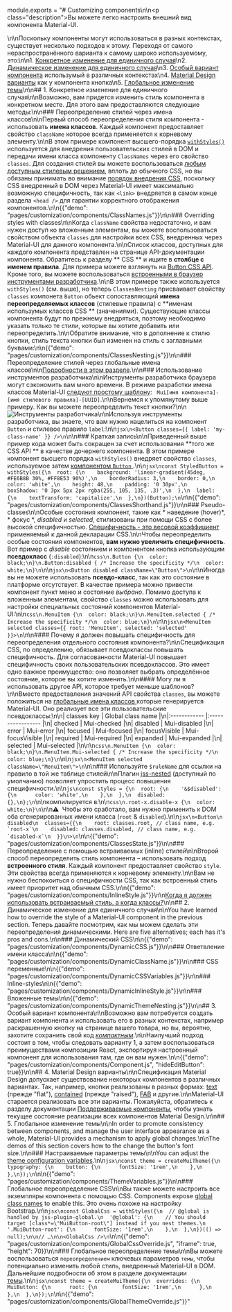 module.exports = "# Customizing components\n\n<p class=\"description\">Вы можете легко настроить внешний вид компонента Material-UI.</p>\n\nПоскольку компоненты могут использоваться в разных контекстах, существует несколько подходов к этому. Переходя от самого нераспространённого варианта к самому широко используемому, это:\n\n1. [Конкретное изменение для единичного случая](#1-specific-variation-for-a-one-time-situation)\n2. [Динамическое изменение для единичного случая](#2-dynamic-variation-for-a-one-time-situation)\n3. [Особый вариант компонента](#3-specific-variation-of-a-component) использумый в различных контекстах\n4. [Material Design варианты](#4-material-design-variations) как у компонента кнопка\n5. [Глобальное изменение темы](#5-global-theme-variation)\n\n## 1. Конкретное изменение для единичного случая\n\nВозможно, вам придется изменить стиль компонента в конкретном месте. Для этого вам предоставляются следующие методы:\n\n### Переопределение стилей через имена классов\n\nПервый способ переопределения стиля компонента - использовать **имена классов**. Каждый компонент предоставляет свойство `className` которое всегда применяется к корневому элементу.\n\nВ этом примере компонент высшего-порядка [`withStyles()`](/styles/basics/#higher-order-component-api) используется для внедрения пользовательских стилей в DOM и передачи имени класса компоненту `ClassNames` через его свойство `classes`. Для создания стилей вы можете воспользоваться [любым доступным стилевым решением](/guides/interoperability/), вплоть до обычного CSS, но вы обязаны принимать во внимание [порядок внедрения CSS](/styles/advanced/#css-injection-order), поскольку CSS внедренный в DOM через Material-UI имеет максимально возможную специфичность, так как `<link>` внедряется в самом конце раздела `<head />` для гарантии корректного отображения компонентов.\n\n{{\"demo\": \"pages/customization/components/ClassNames.js\"}}\n\n### Overriding styles with classes\n\nКогда ` className ` свойства недостаточно, и вам нужен доступ ко вложенным элементам, вы можете воспользоваться свойством объекта `classes` для настройки всех CSS, внедренных через Material-UI для данного компонента.\n\nСписок классов, доступных для каждого компонента представлен на странице API-документации компонента. Обратитесь к разделу ** CSS ** и ищите в **столбце с именем правила**. Для примера можете взглянуть на [Button CSS API](/api/button/#css). Кроме того, вы можете воспользоваться [встроенными в браузер инструментами разработчика](#using-the-dev-tools).\n\nВ этом примере также используется ` withStyles() ` (см. выше), но теперь ` ClassesNesting ` присваивает свойству `classes` компонета `Button` обьект сопоставляющий **имена переопределяемых классов** (стилевые правила) с **именам использумых классов CSS ** (значениями). Существующие классы компонента будут по прежнему внедряться, поэтому необходимо указать только те стили, которые вы хотите добавить или переопределить.\n\nОбратите внимание, что в дополнение к стилю кнопки, стиль текста кнопки был изменен на стиль с заглавными буквами:\n\n{{\"demo\": \"pages/customization/components/ClassesNesting.js\"}}\n\n### Переопределение стилей через глобальные имена классов\n\n[Подробности в этом разделе](/styles/advanced/#with-material-ui-core).\n\n### Использование инструментов разработчика\n\nИнструменты разработчика браузера могут сэкономить вам много времени. В режиме разработки имена классов Material-UI [следуют простому шаблону](/styles/advanced/#class-names): ` Mui[имя компонента]-[имя стилевого правила]-[UUID]`.\n\nВернемся к упомянутому выше примеру. Как вы можете переопределить текст кнопки?\n\n![Инструменты разработчика](/static/images/customization/dev-tools.png)\n\nИспользуя инструменты разработчика, вы знаете, что вам нужно нацелиться на компонент `Button` и стилевое правило `label`:\n\n```jsx\n<Button classes={{ label: 'my-class-name' }} />\n```\n\n### Краткая запись\n\nПриведенный выше пример кода может быть сокращен за счет использования **того же CSS API ** в качестве дочернего компонента. В этом примере компонент высшего порядка `withStyles()` внедряет свойство `classes`, используемое затем [компонентом `Button` ](/api/button/#css).\n\n```jsx\nconst StyledButton = withStyles({\n  root: {\n    background: 'linear-gradient(45deg, #FE6B8B 30%, #FF8E53 90%)',\n    borderRadius: 3,\n    border: 0,\n    color: 'white',\n    height: 48,\n    padding: '0 30px',\n    boxShadow: '0 3px 5px 2px rgba(255, 105, 135, .3)',\n  },\n  label: {\n    textTransform: 'capitalize',\n  },\n})(Button);\n```\n\n{{\"demo\": \"pages/customization/components/ClassesShorthand.js\"}}\n\n### Pseudo-classes\n\nОсобые состояния компонент, такие как * наведение (hover)*, * фокус *, *disabled* и *selected*, стилизованы при помощи CSS с более высокой специфичностью. [Специфичность - это весовой коэффициент](https://developer.mozilla.org/en-US/docs/Web/CSS/Specificity) применяемый к данной декларации CSS.\n\nЧтобы переопределить особые состояния компонентов, **вам нужно увеличить специфичность**. Вот пример с *disable* состоянием и компонентом кнопка использующим **псевдокласс** (`:disabled`):\n\n```css\n.Button {\n  color: black;\n}\n.Button:disabled { /* Increase the specificity */\n  color: white;\n}\n```\n\n```jsx\n<Button disabled className=\"Button\">\n```\n\nИногда вы не можете использовать **псевдо-класс**, так как это состояние в платформе отсутствует. В качестве примера можно привести компонент пункт меню и состояние *выбрано*. Помимо доступа к вложенным элементам, свойство `classes` можно использовать для настройки специальных состояний компонентов Material-UI:\n\n```css\n.MenuItem {\n  color: black;\n}\n.MenuItem.selected { /* Increase the specificity */\n  color: blue;\n}\n```\n\n```jsx\n<MenuItem selected classes={{ root: 'MenuItem', selected: 'selected' }}>\n```\n\n#### Почему я должен повышать специфичность для переопределения отдельного состояния компонента?\n\nСпецификация CSS, по определению, обязывает псевдоклассы повышать специфичность. Для согласованности Material-UI повышает специфичность своих пользовательских псевдоклассов. Это имеет одно важное преимущество: оно позволяет выбрать определённое состояние, которое вы хотите изменить.\n\n#### Могу ли я использовать другое API, которое требует меньше шаблонов?\n\nВместо предоставления значений API свойства `classes`, вы можете положиться на [ глобальные имена классов ](/styles/advanced/#with-material-ui-core) которые генерируется Material-UI. Оно реализует все эти пользовательские псевдоклассы:\n\n| classes key  | Global class name |\n|:------------ |:----------------- |\n| checked      | Mui-checked       |\n| disabled     | Mui-disabled      |\n| error        | Mui-error         |\n| focused      | Mui-focused       |\n| focusVisible | Mui-focusVisible  |\n| required     | Mui-required      |\n| expanded     | Mui-expanded      |\n| selected     | Mui-selected      |\n\n\n```css\n.MenuItem {\n  color: black;\n}\n.MenuItem.Mui-selected { /* Increase the specificity */\n  color: blue;\n}\n```\n\n```jsx\n<MenuItem selected className=\"MenuItem\">\n```\n\n### Используйте `$ruleName` для ссылки на правило в той же таблице стилей\n\nПлагин [jss-nested](https://github.com/cssinjs/jss-nested) (доступный по умолчанию) позволяет упростить процесс повышения специфичности.\n\n```js\nconst styles = {\n  root: {\n    '&$disabled': {\n      color: 'white',\n    },\n  },\n  disabled: {},\n};\n```\n\nкомпилируется в:\n\n```css\n.root-x.disable-x {\n  color: white;\n}\n```\n\n⚠️ ️ Чтобы это сработало, вам нужно применить к DOM оба сгенерированных имени класса (`root` & `disabled`).\n\n```jsx\n<Button\n  disabled\n  classes={{\n    root: classes.root, // class name, e.g. `root-x`\n    disabled: classes.disabled, // class name, e.g. `disabled-x`\n  }}\n>\n```\n\n{{\"demo\": \"pages/customization/components/ClassesState.js\"}}\n\n### Переопределение с помощью встраиваемых (inline) стилей\n\nВторой способ переопределить стиль компонента – использовать подход **встроенного стиля**. Каждый компонент предоставляет свойство `style`. Эти свойства всегда применяются к корневому элементу.\n\nВам не нужно беспокоиться о специфичности CSS, так как встроенный стиль имеет приоритет над обычным CSS.\n\n{{\"demo\": \"pages/customization/components/InlineStyle.js\"}}\n\n[Когда я должен использовать встраиваемый стиль, а когда классы?](/getting-started/faq/#when-should-i-use-inline-style-vs-classes)\n\n## 2. Динамическое изменение для единичного случая\n\nYou have learned how to override the style of a Material-UI component in the previous section. Теперь давайте посмотрим, как мы можем сделать эти переопределения динамическими. Here are five alternatives; each has it's pros and cons.\n\n### Динамический CSS\n\n{{\"demo\": \"pages/customization/components/DynamicCSS.js\"}}\n\n### Ответвление имени класса\n\n{{\"demo\": \"pages/customization/components/DynamicClassName.js\"}}\n\n### CSS переменные\n\n{{\"demo\": \"pages/customization/components/DynamicCSSVariables.js\"}}\n\n### Inline-styles\n\n{{\"demo\": \"pages/customization/components/DynamicInlineStyle.js\"}}\n\n### Вложенные темы\n\n{{\"demo\": \"pages/customization/components/DynamicThemeNesting.js\"}}\n\n## 3. Особый вариант компонента\n\nВозможно вам потребуется создать вариант компонента и использовать его в разных контекстах, например раскрашенную кнопку на странице вашего товара, но вы, вероятно, захотите сохранить свой код [*компактным*](https://en.wikipedia.org/wiki/Don%27t_repeat_yourself).\n\nНаилучший подход состоит в том, чтобы следовать варианту 1, а затем воспользоваться преимуществами композиции React, экспортируя настроенный компонент для использования там, где он вам нужен.\n\n{{\"demo\": \"pages/customization/components/Component.js\", \"hideEditButton\": true}}\n\n## 4. Material Design варианты\n\nСпецификация Material Design допускает существование некоторых компонентов в различных вариантах. Так, например, кнопки реализованы в разных формах: [text](https://material.io/design/components/buttons.html#text-button) (прежде \"flat\"), [contained](https://material.io/design/components/buttons.html#contained-button) (прежде \"raised\"), [FAB](https://material.io/design/components/buttons-floating-action-button.html) и другие.\n\nMaterial-UI старается реализовать все эти варианты. Пожалуйста, обратитесь к разделу документации [Поддерживаемые компоненты](/getting-started/supported-components/), чтобы узнать текущее состояние реализации всех компонентов Material Design.\n\n## 5. Глобальное изменение темы\n\nIn order to promote consistency between components, and manage the user interface appearance as a whole, Material-UI provides a mechanism to apply global changes.\n\nThe demos of this section covers how to the change the button's font size.\n\n### Настраиваемые параметры темы\n\nYou can adjust the [theme configuration variables](/customization/theming/#theme-configuration-variables).\n\n```jsx\nconst theme = createMuiTheme({\n  typography: {\n    button: {\n      fontSize: '1rem',\n    },\n  },\n});\n```\n\n{{\"demo\": \"pages/customization/components/ThemeVariables.js\"}}\n\n### Глобальное переопределение CSS\n\nВы также можете настроить все экземпляры компонента с помощью CSS. Components expose [global class names](/styles/advanced/#with-material-ui-core) to enable this. Это очень похоже на настройку Bootstrap.\n\n```jsx\nconst GlobalCss = withStyles({\n  // @global is handled by jss-plugin-global.\n  '@global': {\n    // You should target [class*=\"MuiButton-root\"] instead if you nest themes.\n    '.MuiButton-root': {\n      fontSize: '1rem',\n    },\n  },\n})(() => null);\n\n// …\n\n<GlobalCss />\n```\n\n{{\"demo\": \"pages/customization/components/GlobalCssOverride.js\", \"iframe\": true, \"height\": 70}}\n\n### Глобальное переопределение темы\n\nВы можете воспользоваться `переопределением` ключевых параметров `темы`, чтобы потенциально изменить любой стиль, внедренный Material-UI в DOM. Дальнейшие подробности об этом в разделе документации [темы](/customization/globals/#css).\n\n```jsx\nconst theme = createMuiTheme({\n  overrides: {\n    MuiButton: {\n      root: {\n        fontSize: '1rem',\n      },\n    },\n  },\n});\n```\n\n{{\"demo\": \"pages/customization/components/GlobalThemeOverride.js\"}}"